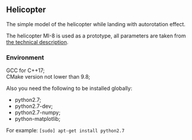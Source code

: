 ## Helicopter

The simple model of the helicopter while landing
 with autorotation effect.

 The helicopter MI-8 is used as a prototype, all parameters are taken from
 [the technical description](http://aviadocs.com/RLE/Mi-8/CD1/TO/Mi-8_TO_kn1.pdf).

### Environment

GCC for C++17;<br/>
CMake version not lower than 9.8;<br/>

Also you need the following to be installed globally:

 - python2.7;
 - python2.7-dev;
 - python2.7-numpy;
 - python-matplotlib;

For example: `[sudo] apt-get install python2.7`
